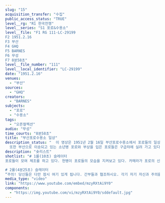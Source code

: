 ```yaml
---
slug: "15"
acquisition_transfer: "수집"
public_access_status: "TRUE"
level__rg: "R1 한국전쟁"
level__series: "S1 포로&수용소"
level__file: "F1 RG 111-LC-29199
F2 1951.2.16
F3 부산 
F4 GHQ
F5 BARNES
F6 무성 
F7 8분58초"
level__file_number: "111"
level__local_identifier: "LC-29199"
date: "1951.2.16"
venues: 
  - "부산"
sources: 
  - "GHQ"
creators: 
  - "BARNES"
subjects: 
  - "포로"
  - "수용소"
tags: 
  - "오픈컬렉션"
audio: "무성"
time_courts: "8분58초"
title: "부산포로수용소 일상"
description_status: "  이 영상은 1951년 2월 16일 부산포로수용소에서 포로들의 일상을 보여주고 있다. 민간정보교육국이 조직되기 이전 수용소에서 포로들이 운동할 수 있는 권리가 보장되었다. 이는 제네바 제3협약에서 규정된 것인데 체조나 권투 등 주요 경기만 보여주고 있다. 
  또한 부산으로 이송되고 있는 소년병 포로와 부상을 입은 포로들은 구급차에 실려 가고 있다. 부산에는 병원수용소가 별도 마련되어 있었다. 이 시기 일부 포로들은 거제도포로수용에 이동하고 있었다. "
description: "숏리스트"
shotlist: "# 1롤(10초) 슬레이터 
포로들이 모여 체조를 하고 있다. 헌병이 포로들의 모습을 지켜보고 있다. 카메라가 포로의 신발을 비추고 있다. 카메라가 신발부터 상체로 이동한다. 계속 체조가 이어진다. (1분30초) 포로의 얼굴을 가까이 비추고 있다. 대부분 포로들은 굳은 표정이다. 화상을 입은 포로, 카메라가 포로의 눈을 클로즈업한다. 모자를 쓰지 않은 포로들이 이어서 체조를 한다. 미군 헌병이 체조하는 포로들을 감시한다. 포로의 바지에 ‘PW’라고 적혀 있다. 포로들이 하나 둘 셋 구호를 외치면서 체조를 이어간다. (4분03초) 포로들이 어디론가 들어간다. 포로들이 키와 몸무게를 계량한다.

# 2롤(4분25초) 슬레이터
“주의! 당신들은 다만 잠시 여기 있게 됩니다. 간부들과 협조하시오. 각기 자기 자신과 주의를 깨끗하게 합시다(처리부)”라는 안내판이 등장한다. 포로들이 한 명씩 체중을 계량한다. (4분59초) 권투 글러브를 낀 포로 2명이 경기를 하고 있다. 처음부터 격렬하게 경기가 이어진다. 전혀 체격이 다른 두 선수가 경기를 진행하고 있다. 키가 큰 선수가 우선해 보인다. 다른 포로들은 두 선수를 응원하고 있다. 포로들은 즐거워하고 있다.  또 다른 두 선수가 등장해 권투 경기가 이어진다. 비슷한 체격이다. (6분52초) 트럭에서 여자 포로와 남자 포로들이 내리고 있다. 전부 북한인민군 포로들이다. 모두 겨울 복장차림이고 소년병 포로들이 다수 섞여 있다. 이들은 구급차 옆에 모여 있다. 부상을 입은 포로가 있다. 미군은 부상을 입은 포로만 구급차에 태우고 있다. (8분40초) 부상을 입은 포로를 클로즈업한다. "
media_type: "video"
link: "https://www.youtube.com/embed/mzyRXtAi9Y0"
components: 
  - "https://img.youtube.com/vi/mzyRXtAi9Y0/sddefault.jpg"
---
```

